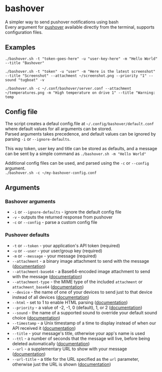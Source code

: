 # bashover
A simpler way to send pushover notifications using bash  
Every argument for [pushover](https://pushover.net/api) available directly from the terminal, supports configuration files.

## Examples
`./bashover.sh -t "token-goes-here" -u "user-key-here" -m "Hello World" --title "Bashover"`  

`./bashover.sh -t "token" -u "user" -m "Here is the latest screenshot" --title "Screenshot" --attachment ~/screenshot.png --priority "1" --sound "tugboat" -v`

`./bashover.sh -c ~/.conf/bashover/server.conf --attachment ~/temperatures.png -m "High temperature on drive 1" --title "Warning: temp`

## Config file
The script creates a defaul config.file at `~/.config/bashover/default.conf` where default values for all arguments can be stored.  
Parsed arguments takes precedence, and default values can be ignored by parsing `-i` or `--ignore-defaults`. 

This way token, user key and title can be stored as defaults, and a message can be sent by a simple command as `./bashover.sh -m "Hello World"`  

Additional config files can be used, and parsed using the `-c` or `--config` argument.  
`./bashover.sh -c ~/my-bashover-config.conf`

## Arguments
### Bashover arguments
 - `-i` or `--ignore-defaults` - ignore the default config file
 - `-v` - outputs the returned response from pushover
 - `-c` or `--config` - parse a custom config file
### Pushover defaults
 - `-t` or `--token` - your application's API token (required)
 - `-u` or `--user` - your user/group key (required)
 - `-m` or `--message` - your message (required)
 - `--attachment` -  a binary image attachment to send with the message ([documentation](https://pushover.net/api#attachments))
 - `--attachment-base64` - a Base64-encoded image attachment to send with the message ([documentation](https://pushover.net/api#attachments))
 - `--attachment-type` - the MIME type of the included `attachment` or `attachment_base64` ([documentation](https://pushover.net/api#attachments))
 - `--device` - the name of one of your devices to send just to that device instead of all devices ([documentation](https://pushover.net/api#identifiers))
 - `--html` - set to 1 to enable HTML parsing ([documentation](https://pushover.net/api#html))
 - `--priority` - a value of -2, -1, 0 (default), 1, or 2 ([documentation](https://pushover.net/api#priority))
 - `--sound` - the name of a supported sound to override your default sound choice ([documentation](https://pushover.net/api#sounds))
 - `--timestamp` - a Unix timestamp of a time to display instead of when our API received it ([documentation](https://pushover.net/api#timestamp))
 - `--title` - your message's title, otherwise your app's name is used 
 - `--ttl` - a number of seconds that the message will live, before being deleted automatically ([documentation](https://pushover.net/api#ttl))
 - `--url` - a supplementary URL to show with your message ([documentation](https://pushover.net/api#urls))
 - `--url-title` - a title for the URL specified as the `url` parameter, otherwise just the URL is shown ([documentation](https://pushover.net/api#urls))
